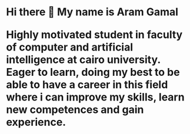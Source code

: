 <h1>Hi there 👋 My name is Aram Gamal </h>


<!--
**AramGamal/AramGamal** is a ✨ _special_ ✨ repository because its `README.md` (this file) appears on your GitHub profile.

Here are some ideas to get you started:

- 🔭 I’m currently working on ...
- 🌱 I’m currently learning ...
- 👯 I’m looking to collaborate on ...
- 🤔 I’m looking for help with ...
- 💬 Ask me about ...
- 📫 How to reach me: ...
- 😄 Pronouns: ...
- ⚡ Fun fact: ...
-->
Highly motivated student in faculty of computer and artificial intelligence at cairo university. Eager to learn, doing my best to be able to have a career in this field where i can improve my skills, learn new competences and gain experience.
